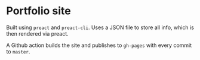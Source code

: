 # Portfolio site

Built using `preact` and `preact-cli`. Uses a JSON file to store all info, which is then rendered via preact.

A Github action builds the site and publishes to `gh-pages` with every commit to `master`.